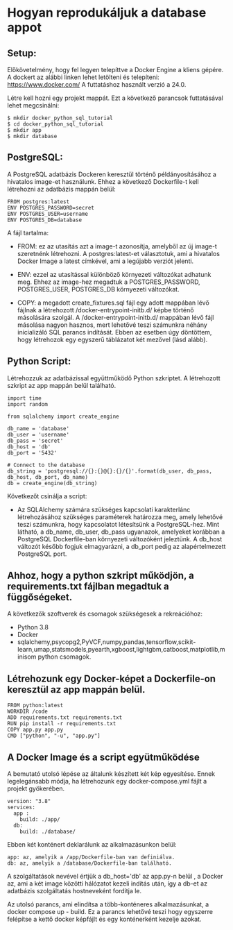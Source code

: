 #  Hogyan reprodukáljuk a database appot

##  Setup:
Előkövetelmény, hogy fel legyen telepíttve a Docker Engine a kliens gépére.
A dockert az alábbi linken lehet letölteni és telepíteni: https://www.docker.com/
A futtatáshoz használt verzió a 24.0.


Létre kell hozni egy projekt mappát. Ezt a következő parancsok futtatásával lehet megcsinálni:
```
$ mkdir docker_python_sql_tutorial
$ cd docker_python_sql_tutorial
$ mkdir app
$ mkdir database
```

##  PostgreSQL:
A PostgreSQL adatbázis Dockeren keresztül történő példányosításához a hivatalos image-et használunk. Ehhez a következő Dockerfile-t kell létrehozni az adatbázis mappán belül:
```
FROM postgres:latest
ENV POSTGRES_PASSWORD=secret
ENV POSTGRES_USER=username
ENV POSTGRES_DB=database
```

A fájl tartalma:

+ FROM: ez az utasítás azt a image-t azonosítja, amelyből az új image-t szeretnénk létrehozni. A postgres:latest-et választotuk, ami a hivatalos Docker Image a latest címkével, ami a legújabb verziót jelenti.
  
+ ENV: ezzel az utasítással különböző környezeti változókat adhatunk meg. Ehhez az image-hez megadtuk a POSTGRES_PASSWORD, POSTGRES_USER, POSTGRES_DB környezeti változókat.
  
+ COPY: a megadott create_fixtures.sql fájl egy adott mappában lévő fájlnak a létrehozott /docker-entrypoint-initb.d/ képbe történő másolására szolgál.
A /docker-entrypoint-initb.d/ mappában lévő fájl másolása nagyon hasznos, mert lehetővé teszi számunkra néhány inicializáló SQL parancs indítását. Ebben az esetben úgy döntöttem, hogy létrehozok egy egyszerű táblázatot két mezővel (lásd alább).

##  Python Script:
Létrehozzuk az adatbázissal együttműködő Python szkriptet. A létrehozott szkript az app mappán belül található.
```
import time
import random

from sqlalchemy import create_engine

db_name = 'database'
db_user = 'username'
db_pass = 'secret'
db_host = 'db'
db_port = '5432'

# Connect to the database
db_string = 'postgresql://{}:{}@{}:{}/{}'.format(db_user, db_pass, db_host, db_port, db_name)
db = create_engine(db_string)

```

Következőt csinálja a script:

+  Az SQLAlchemy számára szükséges kapcsolati karakterlánc létrehozásához szükséges paraméterek határozza meg, amely lehetővé teszi számunkra, hogy kapcsolatot létesítsünk a PostgreSQL-hez. Mint látható, a db_name, db_user, db_pass ugyanazok, amelyeket korábban a PostgreSQL Dockerfile-ban környezeti változóként jeleztünk. A db_host változót később fogjuk elmagyarázni, a db_port pedig az alapértelmezett PostgreSQL port.

## Ahhoz, hogy a python szkript működjön, a requirements.txt fájlban megadtuk a függőségeket.

A következők szoftverek és csomagok szükségesek a rekreációhoz:

+  Python 3.8
+  Docker
+  sqlalchemy,psycopg2,PyVCF,numpy,pandas,tensorflow,scikit-learn,umap,statsmodels,pyearth,xgboost,lightgbm,catboost,matplotlib,minisom python csomagok.

## Létrehozunk egy Docker-képet a Dockerfile-on keresztül az app mappán belül.

```
FROM python:latest
WORKDIR /code
ADD requirements.txt requirements.txt
RUN pip install -r requirements.txt
COPY app.py app.py
CMD ["python", "-u", "app.py"]
```

## A Docker Image és a script együtműködése

A bemutató utolsó lépése az általunk készített két kép egyesítése. Ennek legelegánsabb módja, ha létrehozunk egy docker-compose.yml fájlt a projekt gyökerében.

```
version: "3.8"
services:
  app :
    build: ./app/
  db:
    build: ./database/
```

Ebben két konténert deklarálunk az alkalmazásunkon belül:

    app: az, amelyik a /app/Dockerfile-ban van definiálva.
    db: az, amelyik a /database/Dockerfile-ban található.

A szolgáltatások nevével értjük a db_host='db' az app.py-n belül , a Docker az, ami a két image közötti hálózatot kezeli indítás után, így a db-et az adatbázis szolgáltatás hostneveként fordítja le.

Az utolsó parancs, ami elindítsa a több-konténeres alkalmazásunkat, a docker compose up - build. Ez a parancs lehetővé teszi hogy egyszerre felépítse a kettő docker képfájlt és egy konténerként kezelje azokat.

